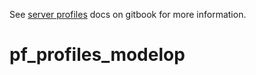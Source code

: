 See [server profiles](https://pingidentity-devops.gitbook.io/devops/config) docs on gitbook for more information.
# pf_profiles_modelop
